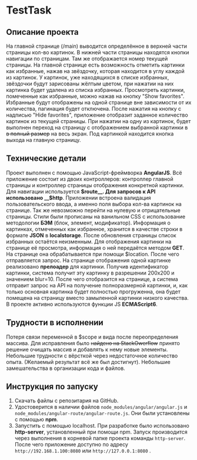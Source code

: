 TestTask
==================
Описание проекта
------------------
На главной странице (/main) выводится определённое в верхней части страницы кол-во картинок. В нижней части страницы находятся кнопки навигации по страницам. Там же отображается номер текущей страницы. На главной странице есть возможность отметить картинки как избранные, нажав на звёздочку, которая находится в углу каждой из картинок. У картинок, уже находящихся в списке избранных, звёздочки будут зарисованы жёлтым цветом, при нажатии на них картинка будет удалена из списка избранных. Просмотреть картинки, помеченные как избранные, можно нажав на кнопку "Show favorites". Избранные будут отображены на одной странице вне зависимости от их количества, пагинация будет отключена. После нажатия на кнопку с надписью "Hide favorites", приложение отобразит заданное количество картинок из текущей страницы. 
При нажатии на одну из картинок, будет выполнен переход  на страницу с отображением выбранной картинки в ~~в полный размер~~ на весь экран. Под картинкой находится кнопка выхода на главную страницу.

Технические детали
------------------
Проект выполнен с помощью JavaScript-фреймворка __AngularJS__. 
Всё приложение состоит из двоих контроллеров: контроллер главной страницы и контроллер страницы отображения конкретной картинки. 
Для навигации используется __$route__.
Для запросов к API использовано __$http__.
Приложении встроена валидация пользовательского ввода, а именно поля выбора кол-ва картинок на странице. Так же невозможно перейти на нулевую и отрицательные страницы.
Стили были прописаны на ванильном CSS с использование методологии __БЭМ__ (блок, элемент, модификатор).
Информация о картинках, отмеченных как избранное, хранится в качестве строки в формате __JSON__ в __localstorage__. После обновления страницы список избранных остаётся неизменным.
Для отображения картинки на странице её просмотра, информация о ней передаётся методом __GET__. На странице она обрабатывается при помощи $location. После чего отправляется запрос.
На странице отображения одной картинке реализовано __прелоадер__ для картинки. Получив идентификатор картинки, система получит эту картинку в разрешении 200х200 и значением blur=10.
После чего отобразится на странице, а система отправит запрос на API на получение полноразмерной  картинки, и, как только основная картинка будет полностью прогруженна, она будет помещена на страницу вместо замыленной картинки низкого качества.
В проекте активно используются функции JS __ECMAScript6__.

Трудности в исполнении
------------------
Потеря связи переменной в $scope и вида после переопределения массива. Для исправления было ~~найдено на StackOwerflow~~ принято решение очищать массив и добавлять к нему новые элементы.
Небольшие трудности с вёрсткой через недостаточное количество опыта. (Желаемый результат всё же был достигнут).
Небольшие замешательства в организации кода и файлов.

Инструкция по запуску
------------------
1. Скачать файлы с репозитария на GitHub.
2. Удостоверится в наличии файлов `node_modules/angular/angular.js` и `node_modules/angular-route/angular-route.js`. Они были установлены с помощью __npm__.
3. Запустить с помощью localhost. При разработке было использовано __http-server__, установленный при помощи npm. Запуск производится через выполнения в корневой папке проекта команды `http-server`. После чего приложение доступно по адресу ` http://192.168.1.100:8080` или `http://127.0.0.1:8080` .

